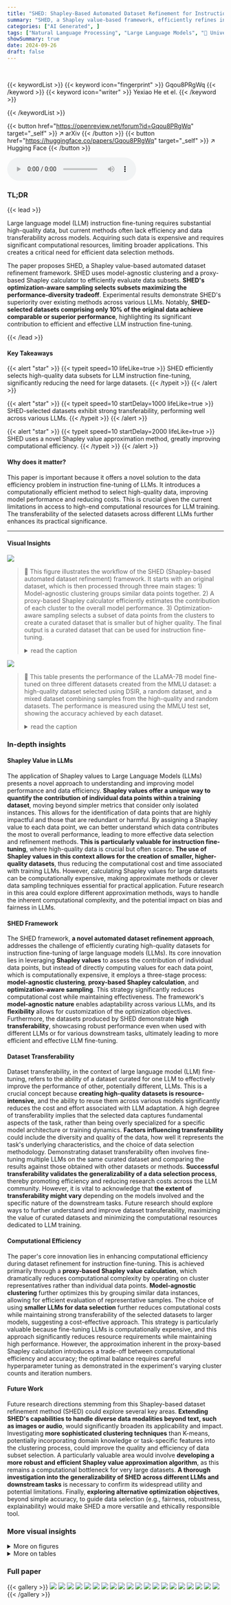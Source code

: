 ```yaml
---
title: "SHED: Shapley-Based Automated Dataset Refinement for Instruction Fine-Tuning"
summary: "SHED, a Shapley value-based framework, efficiently refines instruction-tuning datasets for LLMs, producing high-performing subsets, only 10% of original size, that transfer well across different model..."
categories: ["AI Generated", ]
tags: ["Natural Language Processing", "Large Language Models", "🏢 University of Maryland",]
showSummary: true
date: 2024-09-26
draft: false
---
```


<br>

{{< keywordList >}}
{{< keyword icon="fingerprint" >}} Gqou8PRgWq {{< /keyword >}}
{{< keyword icon="writer" >}} Yexiao He et el. {{< /keyword >}}
 
{{< /keywordList >}}

{{< button href="https://openreview.net/forum?id=Gqou8PRgWq" target="_self" >}}
↗ arXiv
{{< /button >}}
{{< button href="https://huggingface.co/papers/Gqou8PRgWq" target="_self" >}}
↗ Hugging Face
{{< /button >}}



<audio controls>
    <source src="https://ai-paper-reviewer.com/Gqou8PRgWq/podcast.wav" type="audio/wav">
    Your browser does not support the audio element.
</audio>


### TL;DR


{{< lead >}}

Large language model (LLM) instruction fine-tuning requires substantial high-quality data, but current methods often lack efficiency and data transferability across models.  Acquiring such data is expensive and requires significant computational resources, limiting broader applications. This creates a critical need for efficient data selection methods. 



The paper proposes SHED, a Shapley value-based automated dataset refinement framework. SHED uses model-agnostic clustering and a proxy-based Shapley calculator to efficiently evaluate data subsets.  **SHED's optimization-aware sampling selects subsets maximizing the performance-diversity tradeoff**.  Experimental results demonstrate SHED's superiority over existing methods across various LLMs. Notably, **SHED-selected datasets comprising only 10% of the original data achieve comparable or superior performance**, highlighting its significant contribution to efficient and effective LLM instruction fine-tuning.

{{< /lead >}}


#### Key Takeaways

{{< alert "star" >}}
{{< typeit speed=10 lifeLike=true >}} SHED efficiently selects high-quality data subsets for LLM instruction fine-tuning, significantly reducing the need for large datasets. {{< /typeit >}}
{{< /alert >}}

{{< alert "star" >}}
{{< typeit speed=10 startDelay=1000 lifeLike=true >}} SHED-selected datasets exhibit strong transferability, performing well across various LLMs. {{< /typeit >}}
{{< /alert >}}

{{< alert "star" >}}
{{< typeit speed=10 startDelay=2000 lifeLike=true >}} SHED uses a novel Shapley value approximation method, greatly improving computational efficiency. {{< /typeit >}}
{{< /alert >}}

#### Why does it matter?
This paper is important because it offers a novel solution to the data efficiency problem in instruction fine-tuning of LLMs.  It introduces a computationally efficient method to select high-quality data, improving model performance and reducing costs. This is crucial given the current limitations in access to high-end computational resources for LLM training. The transferability of the selected datasets across different LLMs further enhances its practical significance.

------
#### Visual Insights



![](https://ai-paper-reviewer.com/Gqou8PRgWq/figures_1_1.jpg)

> 🔼 This figure illustrates the workflow of the SHED (Shapley-based automated dataset refinement) framework. It starts with an original dataset, which is then processed through three main stages: 1) Model-agnostic clustering groups similar data points together. 2) A proxy-based Shapley calculator efficiently estimates the contribution of each cluster to the overall model performance. 3) Optimization-aware sampling selects a subset of data points from the clusters to create a curated dataset that is smaller but of higher quality. The final output is a curated dataset that can be used for instruction fine-tuning.
> <details>
> <summary>read the caption</summary>
> Figure 1: Overview of SHED.
> </details>





![](https://ai-paper-reviewer.com/Gqou8PRgWq/tables_3_1.jpg)

> 🔼 This table presents the performance of the LLaMA-7B model fine-tuned on three different datasets created from the MMLU dataset: a high-quality dataset selected using DSIR, a random dataset, and a mixed dataset combining samples from the high-quality and random datasets. The performance is measured using the MMLU test set, showing the accuracy achieved by each dataset.
> <details>
> <summary>read the caption</summary>
> Table 1: We apply DSIR [50] to compile a high-quality dataset (10k instances), a random dataset (10k instances) from MMLU, and a mixed dataset samples 5k instances from each of the high-quality and random datasets. We fine-tune the LLaMA-7B model [3] on the curated dataset and evaluate them using the MMLU test set.
> </details>





### In-depth insights


#### Shapley Value in LLMs
The application of Shapley values to Large Language Models (LLMs) presents a novel approach to understanding and improving model performance and data efficiency.  **Shapley values offer a unique way to quantify the contribution of individual data points within a training dataset**, moving beyond simpler metrics that consider only isolated instances. This allows for the identification of data points that are highly impactful and those that are redundant or harmful.  By assigning a Shapley value to each data point, we can better understand which data contributes the most to overall performance, leading to more effective data selection and refinement methods.  **This is particularly valuable for instruction fine-tuning**, where high-quality data is crucial but often scarce.  **The use of Shapley values in this context allows for the creation of smaller, higher-quality datasets**, thus reducing the computational cost and time associated with training LLMs. However, calculating Shapley values for large datasets can be computationally expensive, making approximate methods or clever data sampling techniques essential for practical application.  Future research in this area could explore different approximation methods, ways to handle the inherent computational complexity, and the potential impact on bias and fairness in LLMs.

#### SHED Framework
The SHED framework, **a novel automated dataset refinement approach**, addresses the challenge of efficiently curating high-quality datasets for instruction fine-tuning of large language models (LLMs).  Its core innovation lies in leveraging **Shapley values** to assess the contribution of individual data points, but instead of directly computing values for each data point, which is computationally expensive, it employs a three-stage process: **model-agnostic clustering**, **proxy-based Shapley calculation**, and **optimization-aware sampling**. This strategy significantly reduces computational cost while maintaining effectiveness.  The framework's **model-agnostic nature** enables adaptability across various LLMs, and its **flexibility** allows for customization of the optimization objectives.  Furthermore, the datasets produced by SHED demonstrate **high transferability**, showcasing robust performance even when used with different LLMs or for various downstream tasks, ultimately leading to more efficient and effective LLM fine-tuning.

#### Dataset Transferability
Dataset transferability, in the context of large language model (LLM) fine-tuning, refers to the ability of a dataset curated for one LLM to effectively improve the performance of other, potentially different, LLMs.  This is a crucial concept because **creating high-quality datasets is resource-intensive**, and the ability to reuse them across various models significantly reduces the cost and effort associated with LLM adaptation.  A high degree of transferability implies that the selected data captures fundamental aspects of the task, rather than being overly specialized for a specific model architecture or training dynamics. **Factors influencing transferability** could include the diversity and quality of the data, how well it represents the task's underlying characteristics, and the choice of data selection methodology.  Demonstrating dataset transferability often involves fine-tuning multiple LLMs on the same curated dataset and comparing the results against those obtained with other datasets or methods.  **Successful transferability validates the generalizability of a data selection process**, thereby promoting efficiency and reducing research costs across the LLM community.  However, it is vital to acknowledge that **the extent of transferability might vary** depending on the models involved and the specific nature of the downstream tasks.  Future research should explore ways to further understand and improve dataset transferability, maximizing the value of curated datasets and minimizing the computational resources dedicated to LLM training.

#### Computational Efficiency
The paper's core innovation lies in enhancing computational efficiency during dataset refinement for instruction fine-tuning.  This is achieved primarily through a **proxy-based Shapley value calculation**, which dramatically reduces computational complexity by operating on cluster representatives rather than individual data points.  **Model-agnostic clustering** further optimizes this by grouping similar data instances, allowing for efficient evaluation of representative samples.  The choice of using **smaller LLMs for data selection** further reduces computational costs while maintaining strong transferability of the selected datasets to larger models, suggesting a cost-effective approach.  This strategy is particularly valuable because fine-tuning LLMs is computationally expensive, and this approach significantly reduces resource requirements while maintaining high performance.  However, the approximation inherent in the proxy-based Shapley calculation introduces a trade-off between computational efficiency and accuracy; the optimal balance requires careful hyperparameter tuning as demonstrated in the experiment's varying cluster counts and iteration numbers.

#### Future Work
Future research directions stemming from this Shapley-based dataset refinement method (SHED) could explore several key areas. **Extending SHED's capabilities to handle diverse data modalities beyond text, such as images or audio**, would significantly broaden its applicability and impact.  Investigating **more sophisticated clustering techniques** than K-means, potentially incorporating domain knowledge or task-specific features into the clustering process, could improve the quality and efficiency of data subset selection.  A particularly valuable area would involve **developing a more robust and efficient Shapley value approximation algorithm**, as this remains a computational bottleneck for very large datasets.  **A thorough investigation into the generalizability of SHED across different LLMs and downstream tasks** is necessary to confirm its widespread utility and potential limitations.  Finally,  **exploring alternative optimization objectives**, beyond simple accuracy, to guide data selection (e.g., fairness, robustness, explainability) would make SHED a more versatile and ethically responsible tool.


### More visual insights

<details>
<summary>More on figures
</summary>


![](https://ai-paper-reviewer.com/Gqou8PRgWq/figures_4_1.jpg)

> 🔼 This figure illustrates the workflow of the SHED (Shapley-based automated dataset refinement) framework. It consists of four main stages: 1. Model-agnostic clustering groups similar data points together using embeddings from sentence transformers.  2. A proxy-based Shapley calculator then efficiently approximates the Shapley values (importance scores) for the representative data points within each cluster, focusing on task-specific objectives. 3. Optimization-aware sampling is then used to select data from the clusters based on their calculated Shapley values, considering both quality and diversity. 4. Finally, the selected dataset, a smaller subset of the original dataset, is formed, which is expected to achieve comparable performance to the original, larger dataset when used to fine-tune LLMs.
> <details>
> <summary>read the caption</summary>
> Figure 2: Workflow of SHED: ① Clustering and determining proxy data; ② Calculating Shapley values as scores; ③ Sampling based on scores; and ④ Forming the selected dataset.
> </details>



![](https://ai-paper-reviewer.com/Gqou8PRgWq/figures_6_1.jpg)

> 🔼 This figure shows the performance of datasets curated by SHED using different numbers of clusters.  The left panel displays the accuracy on the MMLU test set, with the middle panel showing accuracy on the ARC-challenge test set.  Both panels compare the Quality-Ordered Cluster Sampling (QOCS) and Quality-Weighted Cluster Sampling (QWCS) methods across a range of cluster counts.  The right panel illustrates the computational time (in hours) required for the Shapley value calculation for datasets curated from MMLU and WizardLM, again demonstrating the trade-off between accuracy and computational cost as the number of clusters increases. The plots reveal the effect of increasing the number of clusters on the performance of different sampling strategies used in SHED.  The results show that increasing the number of clusters beyond a certain point does not significantly increase the accuracy and increases the computation time.
> <details>
> <summary>read the caption</summary>
> Figure 3: Performance of subsets with varying numbers of clusters in SHED.
> </details>



![](https://ai-paper-reviewer.com/Gqou8PRgWq/figures_7_1.jpg)

> 🔼 This figure shows the performance of SHED's curated datasets with varying numbers of clusters used in the model-agnostic clustering step.  The left panel displays results using the MMLU dataset, while the right shows results using the WizardLM dataset.  Both panels show accuracy on the MMLU (left) and ARC-Challenge (right) test sets for both QOCS (Quality-Ordered Cluster Sampling) and QWCS (Quality-Weighted Cluster Sampling) methods.  The x-axis represents the number of clusters, and the y-axis represents accuracy.  The plot demonstrates how performance changes as the number of clusters increases, helping to determine the optimal number of clusters for SHED. The results show that there's an optimal range for the number of clusters where both QOCS and QWCS achieve high accuracy, before performance plateaus or decreases. 
> <details>
> <summary>read the caption</summary>
> Figure 3: Performance of subsets with varying numbers of clusters in SHED.
> </details>



![](https://ai-paper-reviewer.com/Gqou8PRgWq/figures_13_1.jpg)

> 🔼 This figure illustrates the workflow of the SHED algorithm. It starts with the original dataset and performs model-agnostic clustering to group similar data points. Then, it calculates Shapley values for representative samples (proxy data) within each cluster. These Shapley values serve as quality scores.  Finally, the algorithm employs optimization-aware sampling (QOCS or QWCS) based on these scores to select a subset of data points forming the curated dataset.
> <details>
> <summary>read the caption</summary>
> Figure 2: Workflow of SHED: ① Clustering and determining proxy data; ② Calculating Shapley values as scores; ③ Sampling based on scores; and ④ Forming the selected dataset.
> </details>



</details>




<details>
<summary>More on tables
</summary>


![](https://ai-paper-reviewer.com/Gqou8PRgWq/tables_5_1.jpg)
> 🔼 This table presents a comparison of the performance of datasets curated using different methods, including SHED (with Quality-Ordered Cluster Sampling (QOCS) and Quality-Weighted Cluster Sampling (QWCS)), Random Sampling (RS), Dataset Quantization (DQ), and Data Selection with Importance Resampling (DSIR).  The performance is evaluated on two tasks: MMLU and ARC-challenge, using two original datasets: MMLU and WizardLM.  The goal is to demonstrate SHED's superiority in creating high-quality, smaller datasets compared to existing methods.  The table shows the performance achieved when using the same number of samples from the various curated datasets for fine-tuning.
> <details>
> <summary>read the caption</summary>
> Table 2: Performance comparison of curated datasets of the same size by SHED and baseline methods.
> </details>

![](https://ai-paper-reviewer.com/Gqou8PRgWq/tables_5_2.jpg)
> 🔼 This table compares the performance of the best-performing dataset selected by SHED and several baseline methods (RS, DQ, DSIR, and using the full dataset) on the MMLU benchmark.  The best-selected dataset for each method is the one that achieved the highest performance across various sample sizes tested for that particular method. The table shows the accuracy achieved by each method's best-performing dataset on the MMLU task, along with the size of that dataset in parentheses.
> <details>
> <summary>read the caption</summary>
> Table 3: Performance of the best-selected datasets of SHED and baseline methods on the MMLU task.
> </details>

![](https://ai-paper-reviewer.com/Gqou8PRgWq/tables_6_1.jpg)
> 🔼 This table presents a comparison of the performance achieved by SHED (with QOCS and QWCS sampling methods), and three baseline methods (RS, DQ, DSIR) on the ARC-challenge task.  The performance metric is not explicitly defined but is presumed to be accuracy, given the context. The results are shown for both the MMLU and WizardLM datasets. For each method, the size of the best-performing curated dataset (in number of instances) is indicated in parentheses.  The 'Full' row shows the performance achieved when training on the full original dataset, providing a baseline for comparison.
> <details>
> <summary>read the caption</summary>
> Table 4: Performance of the best-selected datasets of SHED and baselines on the ARC-challenge task.
> </details>

![](https://ai-paper-reviewer.com/Gqou8PRgWq/tables_6_2.jpg)
> 🔼 This table presents the results of evaluating the best-performing datasets selected by SHED and baseline methods using MT-Bench. MT-Bench assesses the human preference for the model's generated responses, evaluating aspects such as quality and alignment with human expectations.  The table shows the scores achieved by different models (LLaMA-7B) and datasets (full dataset, randomly sampled datasets, and datasets curated by SHED's QOCS and QWCS methods) on both MMLU and WizardLM tasks.  Lower scores indicate better alignment with human preference.
> <details>
> <summary>read the caption</summary>
> Table 5: MT-Bench evaluation of the best-selected datasets of SHED and baselines.
> </details>

![](https://ai-paper-reviewer.com/Gqou8PRgWq/tables_7_1.jpg)
> 🔼 This table presents the performance of the best-performing datasets selected by SHED and baseline methods (RS, QOCS, QWCS) across three different LLMs (LLaMA-13B, VICUNA-7B, and GPT-2) on the MMLU task.  It demonstrates the transferability of the datasets curated by SHED, showing consistent performance improvements across various model sizes and families.  The numbers represent the accuracy achieved by each method on the MMLU task, and the dataset size is indicated in parentheses.
> <details>
> <summary>read the caption</summary>
> Table 6: Transferability evaluation using the best-selected datasets across different models on MMLU task.
> </details>

![](https://ai-paper-reviewer.com/Gqou8PRgWq/tables_7_2.jpg)
> 🔼 This table presents the performance of the best-selected datasets (curated by SHED and baseline methods) when fine-tuned on different LLMs (LLaMA-13B, VICUNA-7B, and GPT-2) for the MMLU task.  It demonstrates the transferability of the datasets curated by SHED, showing consistent performance across various LLMs. The table shows the performance of the full dataset and datasets with various sizes selected by different methods. The best performance is indicated in bold.
> <details>
> <summary>read the caption</summary>
> Table 6: Transferability evaluation using the best-selected datasets across different models on MMLU task.
> </details>

![](https://ai-paper-reviewer.com/Gqou8PRgWq/tables_14_1.jpg)
> 🔼 This table compares the performance of SHED's selected dataset (with 1k samples) against LIMA's selected dataset (also with 1k samples) on the MMLU and ARC-challenge tasks using LLaMA-7B as the base model.  It highlights that SHED, despite being fully automated, achieves comparable or better performance than the manually curated LIMA dataset.
> <details>
> <summary>read the caption</summary>
> Table 8: Performance comparison between SHED and LIMA.
> </details>

![](https://ai-paper-reviewer.com/Gqou8PRgWq/tables_14_2.jpg)
> 🔼 This table presents a comparison of the performance of the best-performing datasets selected by SHED and baseline methods on the ARC-challenge task.  It shows the performance (likely accuracy scores) achieved by SHED-QOCS, SHED-QWCS, RS (Random Sampling), DQ (Dataset Quantization), DSIR (Data Selection with Importance Resampling), and the original full dataset, across different dataset sizes for both the MMLU and WizardLM datasets.
> <details>
> <summary>read the caption</summary>
> Table 4: Performance of the best-selected datasets of SHED and baselines on the ARC-challenge task.
> </details>

</details>




### Full paper

{{< gallery >}}
<img src="https://ai-paper-reviewer.com/Gqou8PRgWq/1.png" class="grid-w50 md:grid-w33 xl:grid-w25" />
<img src="https://ai-paper-reviewer.com/Gqou8PRgWq/2.png" class="grid-w50 md:grid-w33 xl:grid-w25" />
<img src="https://ai-paper-reviewer.com/Gqou8PRgWq/3.png" class="grid-w50 md:grid-w33 xl:grid-w25" />
<img src="https://ai-paper-reviewer.com/Gqou8PRgWq/4.png" class="grid-w50 md:grid-w33 xl:grid-w25" />
<img src="https://ai-paper-reviewer.com/Gqou8PRgWq/5.png" class="grid-w50 md:grid-w33 xl:grid-w25" />
<img src="https://ai-paper-reviewer.com/Gqou8PRgWq/6.png" class="grid-w50 md:grid-w33 xl:grid-w25" />
<img src="https://ai-paper-reviewer.com/Gqou8PRgWq/7.png" class="grid-w50 md:grid-w33 xl:grid-w25" />
<img src="https://ai-paper-reviewer.com/Gqou8PRgWq/8.png" class="grid-w50 md:grid-w33 xl:grid-w25" />
<img src="https://ai-paper-reviewer.com/Gqou8PRgWq/9.png" class="grid-w50 md:grid-w33 xl:grid-w25" />
<img src="https://ai-paper-reviewer.com/Gqou8PRgWq/10.png" class="grid-w50 md:grid-w33 xl:grid-w25" />
<img src="https://ai-paper-reviewer.com/Gqou8PRgWq/11.png" class="grid-w50 md:grid-w33 xl:grid-w25" />
<img src="https://ai-paper-reviewer.com/Gqou8PRgWq/12.png" class="grid-w50 md:grid-w33 xl:grid-w25" />
<img src="https://ai-paper-reviewer.com/Gqou8PRgWq/13.png" class="grid-w50 md:grid-w33 xl:grid-w25" />
<img src="https://ai-paper-reviewer.com/Gqou8PRgWq/14.png" class="grid-w50 md:grid-w33 xl:grid-w25" />
<img src="https://ai-paper-reviewer.com/Gqou8PRgWq/15.png" class="grid-w50 md:grid-w33 xl:grid-w25" />
<img src="https://ai-paper-reviewer.com/Gqou8PRgWq/16.png" class="grid-w50 md:grid-w33 xl:grid-w25" />
<img src="https://ai-paper-reviewer.com/Gqou8PRgWq/17.png" class="grid-w50 md:grid-w33 xl:grid-w25" />
<img src="https://ai-paper-reviewer.com/Gqou8PRgWq/18.png" class="grid-w50 md:grid-w33 xl:grid-w25" />
<img src="https://ai-paper-reviewer.com/Gqou8PRgWq/19.png" class="grid-w50 md:grid-w33 xl:grid-w25" />
<img src="https://ai-paper-reviewer.com/Gqou8PRgWq/20.png" class="grid-w50 md:grid-w33 xl:grid-w25" />
{{< /gallery >}}